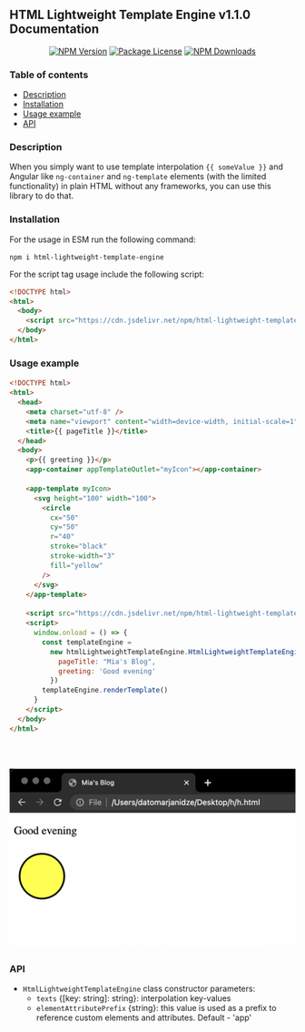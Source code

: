 ## HTML Lightweight Template Engine v1.1.0 Documentation

<p align="center">
  <a href="https://www.npmjs.com/package/decimal-subtract" target="_blank"><img src="https://img.shields.io/npm/v/decimal-subtract.svg" alt="NPM Version" /></a>
  <a href="https://www.npmjs.com/package/decimal-subtract" target="_blank"><img src="https://img.shields.io/npm/l/decimal-subtract.svg" alt="Package License" /></a>
  <a href="https://www.npmjs.com/package/decimal-subtract" target="_blank"><img src="https://img.shields.io/npm/dm/decimal-subtract.svg" alt="NPM Downloads" /></a>
</p>

### Table of contents

- [Description](#Description)
- [Installation](#Installation)
- [Usage example](#Usage-example)
- [API](#API)

### Description

When you simply want to use template interpolation `{{ someValue }}` and
Angular like `ng-container` and `ng-template` elements (with the limited
functionality) in plain HTML without any frameworks, you can use this
library to do that.

### Installation

For the usage in ESM run the following command:

```console
npm i html-lightweight-template-engine
```

For the script tag usage include the following script:

```html
<!DOCTYPE html>
<html>
  <body>
    <script src="https://cdn.jsdelivr.net/npm/html-lightweight-template-engine@1.1.0/dist/html-lightweight-template-engine.min.js"></script>
  </body>
</html>
```

### Usage example

```html
<!DOCTYPE html>
<html>
  <head>
    <meta charset="utf-8" />
    <meta name="viewport" content="width=device-width, initial-scale=1" />
    <title>{{ pageTitle }}</title>
  </head>
  <body>
    <p>{{ greeting }}</p>
    <app-container appTemplateOutlet="myIcon"></app-container>

    <app-template myIcon>
      <svg height="100" width="100">
        <circle
          cx="50"
          cy="50"
          r="40"
          stroke="black"
          stroke-width="3"
          fill="yellow"
        />
      </svg>
    </app-template>

    <script src="https://cdn.jsdelivr.net/npm/html-lightweight-template-engine@1.1.0/dist/html-lightweight-template-engine.min.js"></script>
    <script>
      window.onload = () => {
        const templateEngine =
          new htmlLightweightTemplateEngine.HtmlLightweightTemplateEngine({
            pageTitle: "Mia's Blog",
            greeting: 'Good evening'
          })
        templateEngine.renderTemplate()
      }
    </script>
  </body>
</html>
```

<br>
<br>

![Example](https://github.com/datomarjanidze/html-lightweight-template-engine/blob/main/example.png?raw=true)

### API

- `HtmlLightweightTemplateEngine` class constructor parameters:
  - `texts` {[key: string]: string}: interpolation key-values
  - `elementAttributePrefix` {string}: this value is used as a prefix to reference custom elements and attributes. Default - 'app'
